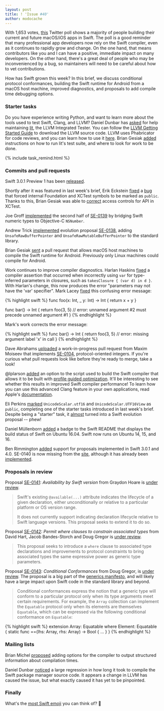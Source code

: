 ```yaml
---
layout: post
title: ! 'Issue #40'
author: modocache
---
```


With 1,653 votes, [this](https://twitter.com/stroughtonsmith/status/780028892794978304) Twitter poll shows a majority of people building their current and future macOS/iOS apps in Swift. The poll is a good reminder that many professional app developers now rely on the Swift compiler, even as it continues to rapidly grow and change. On the one hand, that means contributors like you and I can have a positive, immediate impact on many developers. On the other hand, there's a great deal of people who may be inconvenienced by a bug, so maintainers will need to be careful about how to vet contributions.

How has Swift grown this week? In this brief, we discuss conditional protocol conformances, building the Swift runtime for Android from a macOS host machine, improved diagnostics, and proposals to add compile time debugging options.

<!--excerpt-->

### Starter tasks

Do you have experience writing Python, and want to learn more about the tools used to test Swift, Clang, and LLVM? Daniel Dunbar has [asked](https://twitter.com/daniel_dunbar/status/780436782605230080) for help maintaining [lit](http://llvm.org/docs/CommandGuide/lit.html), the LLVM Integrated Tester. You can follow the [LLVM Getting Started Guide](http://llvm.org/docs/GettingStarted.html) to download the LLVM source code. LLVM uses Phabricator for code reviews, and you can learn how to use it [here](http://llvm.org/docs/Phabricator.html). Brian Gesiak [added](https://reviews.llvm.org/D24968) instructions on how to run lit's test suite, and where to look for work to be done.

{% include task_remind.html %}

### Commits and pull requests

Swift 3.0.1 Preview 1 has been [released](https://github.com/apple/swift/releases/tag/swift-3.0.1-PREVIEW-1).

Shortly after it was featured in last week's brief, Erik Eckstein [fixed](https://github.com/apple/swift/pull/4927) a [bug](https://bugs.swift.org/browse/SR-1901) that forced internal Foundation and XCTest symbols to be marked as `public`. Thanks to this, Brian Gesiak was able to [correct](https://github.com/apple/swift-corelibs-xctest/pull/174) access controls for API in XCTest.

Joe Groff [implemented](https://github.com/apple/swift/pull/4933) the second half of [SE-0139](https://github.com/apple/swift-evolution/blob/master/proposals/0139-bridge-nsnumber-and-nsvalue.md) by bridging Swift numeric types to Objective-C `NSNumber`.

Andrew Trick [implemented](https://github.com/apple/swift/pull/4954) evolution proposal [SE-0138](https://github.com/apple/swift-evolution/blob/master/proposals/0138-unsaferawbufferpointer.md), adding `UnsafeRawBufferPointer` and `UnsafeRawMutableBufferPointer` to the standard library.

Brian Gesiak [sent](https://github.com/apple/swift/pull/4972) a pull request that allows macOS host machines to compile the Swift runtime for Android. Previously only Linux machines could compile for Android.

Work continues to improve compiler diagnostics. Harlan Haskins [fixed](https://github.com/apple/swift/pull/4980) a compiler assertion that occurred when incorrectly using `var` for type-inferred parameters in closures, such as `takesClosure { (var d) in d }`. With Harlan's change, this now produces the error "parameters may not have the 'var' specifier". Mark Lacey [fixed](https://github.com/apple/swift/pull/4998) this confusing error message:

{% highlight swift %}
func foo(x: Int, _ y: Int) -> Int {
  return x + y
}

func bar() -> Int {
  return foo(3, 5) // error: unnamed argument #2 must precede unnamed argument #1
}
{% endhighlight %}

Mark's work corrects the error message:

{% highlight swift %}
func bar() -> Int {
  return foo(3, 5) // error: missing argument label 'x' in call
}
{% endhighlight %}

Dave Abrahams [uploaded](https://github.com/apple/swift/pull/3796) a work-in-progress pull request from Maxim Moiseev that implements [SE-0104](https://github.com/apple/swift-evolution/blob/master/proposals/0104-improved-integers.md), protocol-oriented integers. If you're curious what pull requests look like before they're ready to merge, take a look!

@lplarson [added](https://github.com/apple/swift/pull/4989) an option to the script used to build the Swift compiler that allows it to be built with [profile guided optimization](http://clang.llvm.org/docs/UsersManual.html#profile-guided-optimization). It'll be interesting to see whether this results in improved Swift compiler performance! To learn how you can use this advanced Clang feature in your own applications, read Apple's [documentation](https://developer.apple.com/library/content/documentation/DeveloperTools/Conceptual/xcode_profile_guided_optimization/pgo-using/pgo-using.html).

Eli Perkins [marked](https://github.com/apple/swift/pull/4929) `UnicodeScalar.utf16` and `UnicodeScalar.UTF16View` as `public`, completing one of the starter tasks introduced in last week's brief. Despite being a "starter" task, it [almost](https://lists.swift.org/pipermail/swift-evolution/Week-of-Mon-20160919/027240.html) turned into a Swift evolution proposal -- phew!

Daniel Müllenborn [added](https://github.com/apple/swift/pull/4928) a badge to the Swift README that displays the build status of Swift on Ubuntu 16.04. Swift now runs on Ubuntu 14, 15, and 16.

Ben Rimmington [added](https://github.com/apple/swift-evolution/pull/534) support for proposals implemented in Swift 3.0.1 and 4.0. SE-0140 is now missing from the [site](http://apple.github.io/swift-evolution/), although it has already been [implemented](https://github.com/apple/swift-evolution/commit/1202af531896d3e1708708ff09e4f6dd91d43f47).

### Proposals in review

Proposal [SE-0141](https://github.com/apple/swift-evolution/blob/master/proposals/0141-available-by-swift-version.md): *Availability by Swift version* from Graydon Hoare is [under review](https://lists.swift.org/pipermail/swift-evolution-announce/2016-September/000286.html).

> Swift's existing `@available(...)` attribute indicates the lifecycle of a given declaration, either unconditionally or relative to a particular platform or OS version range.
> 
> It does not currently support indicating declaration lifecycle relative to Swift language versions. This proposal seeks to extend it to do so.

Proposal [SE-0142](https://github.com/apple/swift-evolution/blob/master/proposals/0142-associated-types-constraints.md): *Permit where clauses to constrain associated types* from David Hart, Jacob Bandes-Storch and Doug Gregor is [under review](https://lists.swift.org/pipermail/swift-evolution-announce/2016-September/000287.html).

> This proposal seeks to introduce a `where` clause to associated type declarations and improvements to protocol constraints to bring associated types the same expressive power as generic type parameters.

Proposal [SE-0143](https://github.com/apple/swift-evolution/blob/master/proposals/0143-conditional-conformances.md): *Conditional Conformances* from Doug Gregor, is [under review](https://lists.swift.org/pipermail/swift-evolution-announce/2016-September/000288.html). The proposal is a big part of the [generics
manifesto](https://github.com/apple/swift/blob/master/docs/GenericsManifesto.md#conditional-conformances-), and will likely have a large impact upon Swift code in the standard library and beyond.

> Conditional conformances express the notion that a generic type will conform to a particular protocol only when its type arguments meet certain requirements. For example, the `Array` collection can implement the `Equatable` protocol only when its elements are themselves `Equatable`, which can be expressed via the following conditional conformance on `Equatable`:

{% highlight swift %}
extension Array: Equatable where Element: Equatable {
  static func ==(lhs: Array<T>, rhs: Array<T>) -> Bool { ... }
}
{% endhighlight %}

### Mailing lists

Brian Michel [proposed](https://bugs.swift.org/browse/SR-2741) adding options for the compiler to output structured information about compilation times.

Daniel Dunbar [noticed](https://lists.swift.org/pipermail/swift-dev/Week-of-Mon-20160919/003020.html) a large regression in how long it took to compile the Swift package manager source code. It appears a change in LLVM has caused the issue, but what exactly caused it has yet to be pinpointed.

### Finally

What's the [most Swift emoji](https://twitter.com/stephentyrone/status/781532588057976832) you can think of? 🤔

